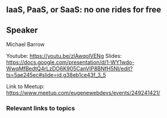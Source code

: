 ## IaaS, PaaS, or SaaS: no one rides for free


## Speaker

Michael Barrow

Youtube: https://youtu.be/zlAwqolVENg
Slides: https://docs.google.com/presentation/d/1-WY1wdo-WwqMfBedtQ4rLzDO6K905CanVIP8BNfH5NI/edit?ts=5ae245ec#slide=id.g38eb1ce43f_3_5

Link to Meetup: https://www.meetup.com/eugenewebdevs/events/249241421/

### Relevant links to topics
